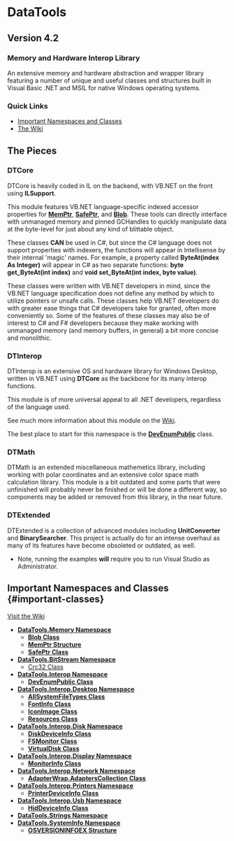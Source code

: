 # DataTools
## Version 4.2
### Memory and Hardware Interop Library

An extensive memory and hardware abstraction and wrapper library featuring a number of unique and useful classes and structures built in Visual Basic .NET and MSIL for native Windows operating systems.

### Quick Links

- [Important Namespaces and Classes](#important-classes)
- [The Wiki](https://github.com/nmoschkin/dtlib/wiki)


## The Pieces

### __DTCore__ 

DTCore is heavily coded in IL on the backend, with VB.NET on the front using __ILSupport__.

This module features VB.NET language-specific indexed accessor properties for **[MemPtr](https://github.com/nmoschkin/dtlib/wiki/T_DataTools_Memory_MemPtr)**, **[SafePtr](https://github.com/nmoschkin/dtlib/wiki/T_DataTools_Memory_SafePtr)**, and **[Blob](https://github.com/nmoschkin/dtlib/wiki/T_DataTools_Memory_Blob)**.  These tools can directly interface with unmanaged memory and pinned GCHandles to quickly manipulate data at the byte-level for just about any kind of blittable object.  

These classes **CAN** be used in C#, but since the C# language does not support properties with indexers, the functions will appear in Intellisense by their internal 'magic' names.  For example, a property called __ByteAt(index As Integer)__ will appear in C# as two separate functions: __byte get_ByteAt(int index)__ and __void set_ByteAt(int index, byte value)__.

These classes were written with VB.NET developers in mind, since the VB.NET language specification does not define any method by which to utilize pointers or unsafe calls.
These classes help VB.NET developers do with greater ease things that C# developers take for granted, often more conveniently so.  Some of the features of these classes may also be of interest to C# and F# developers because they make working with unmanaged memory (and memory buffers, in general) a bit more concise and monolithic.

### __DTInterop__ 

DTInterop is an extensive OS and hardware library for Windows Desktop, written in VB.NET using __DTCore__ as the backbone for its many interop functions.

This module is of more universal appeal to all .NET developers, regardless of the language used.

See much more information about this module on the [Wiki](https://github.com/nmoschkin/dtlib/wiki).

The best place to start for this namespace is the **[DevEnumPublic](https://github.com/nmoschkin/dtlib/wiki/T_DataTools_Interop_DevEnumPublic)** class.
 
### __DTMath__

DTMath is an extended miscellaneous mathemetics library, including working with polar coordinates and an extensive color space math calculation library. 
This module is a bit outdated and some parts that were unfinished will probably never be finished or will be done a different way, so components may be added or removed
from this library, in the near future.
  
### __DTExtended__

DTExtended is a collection of advanced modules including __UnitConverter__ and __BinarySearcher__.  This project is actually do for an intense overhaul as many of its features have become obsoleted or outdated, as well.

  * Note, running the examples **will** require you to run Visual Studio as Administrator.


## Important Namespaces and Classes {#important-classes}
[Visit the Wiki](https://github.com/nmoschkin/dtlib/wiki)

 - **[DataTools.Memory Namespace](https://github.com/nmoschkin/dtlib/wiki/N_DataTools_Memory)**
   - **[Blob Class](https://github.com/nmoschkin/dtlib/wiki/T_DataTools_Memory_Blob)**
   - **[MemPtr Structure](https://github.com/nmoschkin/dtlib/wiki/T_DataTools_Memory_MemPtr)**
   - **[SafePtr Class](https://github.com/nmoschkin/dtlib/wiki/T_DataTools_Memory_SafePtr)**
 - **[DataTools.BitStream Namespace](https://github.com/nmoschkin/dtlib/wiki/N_DataTools_BitStream)**
   - [Crc32 Class](https://github.com/nmoschkin/dtlib/wiki/T_DataTools_BitStream_Crc32)
 - **[DataTools.Interop Namespace](https://github.com/nmoschkin/dtlib/wiki/N_DataTools_Interop)**
   - **[DevEnumPublic Class](https://github.com/nmoschkin/dtlib/wiki/T_DataTools_Interop_DevEnumPublic)**
 - **[DataTools.Interop.Desktop Namespace](https://github.com/nmoschkin/dtlib/wiki/N_DataTools_Interop_Desktop)**
   - **[AllSystemFileTypes Class](https://github.com/nmoschkin/dtlib/wiki/T_DataTools_Interop_Desktop_AllSystemFileTypes)**
   - **[FontInfo Class](https://github.com/nmoschkin/dtlib/wiki/T_DataTools_Interop_Desktop_FontInfo)**
   - **[IconImage Class](https://github.com/nmoschkin/dtlib/wiki/T_DataTools_Interop_Desktop_IconImage)**
   - **[Resources Class](https://github.com/nmoschkin/dtlib/wiki/T_DataTools_Interop_Desktop_Resources)**
 - **[DataTools.Interop.Disk Namespace](https://github.com/nmoschkin/dtlib/wiki/N_DataTools_Interop_Disk)**
   - **[DiskDeviceInfo Class](https://github.com/nmoschkin/dtlib/wiki/T_DataTools_Interop_Disk_DiskDeviceInfo)**
   - **[FSMonitor Class](https://github.com/nmoschkin/dtlib/wiki/T_DataTools_Interop_Disk_FSMonitor)**
   - **[VirtualDisk Class](https://github.com/nmoschkin/dtlib/wiki/T_DataTools_Interop_Disk_VirtualDisk)**
 - **[DataTools.Interop.Display Namespace](https://github.com/nmoschkin/dtlib/wiki/N_DataTools_Interop_Display)**
   - **[MonitorInfo Class](https://github.com/nmoschkin/dtlib/wiki/T_DataTools_Interop_Display_MonitorInfo)**
 - **[DataTools.Interop.Network Namespace](https://github.com/nmoschkin/dtlib/wiki/N_DataTools_Interop_Network)**
   - **[AdapterWrap.AdaptersCollection Class](https://github.com/nmoschkin/dtlib/wiki/T_DataTools_Interop_Network_AdapterWrap_AdaptersCollection)**
 - **[DataTools.Interop.Printers Namespace](https://github.com/nmoschkin/dtlib/wiki/N_DataTools_Interop_Printers)**
   - **[PrinterDeviceInfo Class](https://github.com/nmoschkin/dtlib/wiki/T_DataTools_Interop_Printers_PrinterDeviceInfo)**
 - **[DataTools.Interop.Usb Namespace](https://github.com/nmoschkin/dtlib/wiki/N_DataTools_Interop_Usb)**
   - **[HidDeviceInfo Class](https://github.com/nmoschkin/dtlib/wiki/T_DataTools_Interop_Usb_HidDeviceInfo)**
 - **[DataTools.Strings Namespace](https://github.com/nmoschkin/dtlib/wiki/N_DataTools_Strings)**
 - **[DataTools.SystemInfo Namespace](https://github.com/nmoschkin/dtlib/wiki/N_DataTools_SystemInfo)**
   - **[OSVERSIONINFOEX Structure](https://github.com/nmoschkin/dtlib/wiki/T_DataTools_SystemInfo_OSVERSIONINFOEX)**



